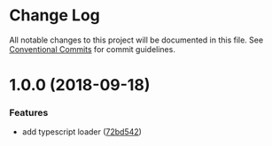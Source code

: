# Change Log

All notable changes to this project will be documented in this file.
See [Conventional Commits](https://conventionalcommits.org) for commit guidelines.

<a name="1.0.0"></a>
# 1.0.0 (2018-09-18)


### Features

* add typescript loader ([72bd542](https://github.com/havardh/workflow/commit/72bd542))

